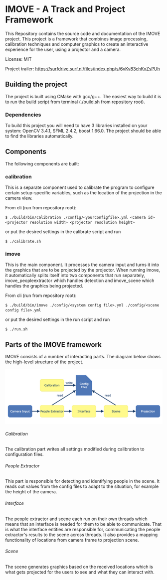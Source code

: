 # IMOVE - A Track and Project Framework

This Repository contains the source code and documentation of the IMOVE project. This project is a framework that combines image processing, calibration techniques and computer graphics to create an interactive experience for the user, using a projector and a camera.

License: MIT

Project trailer: https://surfdrive.surf.nl/files/index.php/s/6vKv83chKxZsPUh

## Building the project
The project is built using CMake with gcc/g++. The easiest way to build it is to run the build script from terminal (./build.sh from repository root).

### Dependencies
To build this project you will need to have 3 libraries installed on your system: OpenCV 3.4.1, SFML 2.4.2, boost 1.66.0. The project should be able to find the libraries automatically.

## Components
The following components are built:

### calibration
This is a separate component used to calibrate the program to configure certain setup-specific variables, such as the location of the projection in the camera view.

From cli (run from repository root):
```
$ ./build/bin/calibration ./config/<yourconfigfile>.yml <camera id> <projector resolution width> <projector resolution height>
```
or put the desired settings in the calibrate script and run
```
$ ./calibrate.sh
```

### imove
This is the main component. It processes the camera input and turns it into the graphics that are to be projected by the projector. When running imove, it automatically splits itself into two components that run separately, imove_peopleextractor which handles detection and imove_scene which handles the graphics being projected.

From cli (run from repository root):
```
$ ./build/bin/imove ./config/<system config file>.yml ./config/<scene config file>.yml
```
or put the desired settings in the run script and run
```
$ ./run.sh
```


## Parts of the IMOVE framework
IMOVE consists of a number of interacting parts. The diagram below shows the high-level structure of the project.


![Structure](IMOVEstructure.png)

###### Calibration
The calibration part writes all settings modified during calibration to configuration files.

###### People Extractor
This part is responsible for detecting and identifying people in the scene. It reads out values from the config files to adapt to the situation, for example the height of the camera.

###### Interface
The people extractor and scene each run on their own threads which means that an interface is needed for them to be able to communicate. That is what the interface entities are responsible for, communicating the people extractor's results to the scene across threads. It also provides a mapping functionality of locations from camera frame to projection scene.

###### Scene
The scene generates graphics based on the received locations which is what gets projected for the users to see and what they can interact with.
